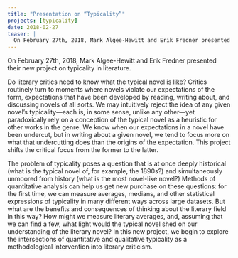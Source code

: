 ```yaml
---
title: "Presentation on “Typicality”"
projects: [typicality]
date: 2018-02-27
teaser: |
  On February 27th, 2018, Mark Algee-Hewitt and Erik Fredner presented their new project on typicality in literature.
---
```


On February 27th, 2018, Mark Algee-Hewitt and Erik Fredner presented their new project on typicality in literature.

Do literary critics need to know what the typical novel is like? Critics routinely turn to moments where novels violate our expectations of the form, expectations that have been developed by reading, writing about, and discussing novels of all sorts. We may intuitively reject the idea of any given novel’s typicality—each is, in some sense, unlike any other—yet paradoxically rely on a conception of the typical novel as a heuristic for other works in the genre. We know when our expectations in a novel have been undercut, but in writing about a given novel, we tend to focus more on what that undercutting does than the origins of the expectation. This project shifts the critical focus from the former to the latter.

The problem of typicality poses a question that is at once deeply historical (what is the typical novel of, for example, the 1890s?) and simultaneously unmoored from history (what is the most novel-like novel?) Methods of quantitative analysis can help us get new purchase on these questions: for the first time, we can measure averages, medians, and other statistical expressions of typicality in many different ways across large datasets. But what are the benefits and consequences of thinking about the literary field in this way? How might we measure literary averages, and, assuming that we can find a few, what light would the typical novel shed on our understanding of the literary novel? In this new project, we begin to explore the intersections of quantitative and qualitative typicality as a methodological intervention into literary criticism.

